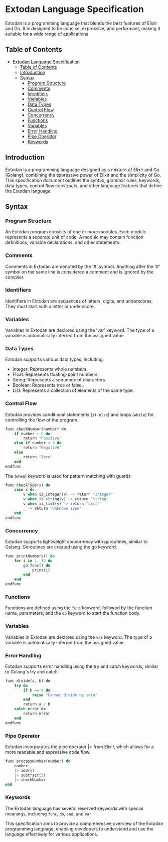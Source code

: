 # Extodan Language Specification

Extodan is a programming language that blends the best features of Elixir and Go. It is designed to be concise, expressive, and performant, making it suitable for a wide range of applications

## Table of Contents

- [Extodan Language Specification](#extodan-language-specification)
  - [Table of Contents](#table-of-contents)
  - [Introduction](#introduction)
  - [Syntax](#syntax)
    - [Program Structure](#program-structure)
    - [Comments](#comments)
    - [Identifiers](#identifiers)
    - [Variables](#variables)
    - [Data Types](#data-types)
    - [Control Flow](#control-flow)
    - [Concurrency](#concurrency)
    - [Functions](#functions)
    - [Variables](#variables-1)
    - [Error Handling](#error-handling)
    - [Pipe Operator](#pipe-operator)
    - [Keywords](#keywords)

## Introduction

Extodan is a programming language designed as a mixture of Elixir and Go (Golang), combining the expressive power of Elixir and the simplicity of Go. This specification document outlines the syntax, grammar rules, keywords, data types, control flow constructs, and other language features that define the Extodan language.

## Syntax

### Program Structure

An Extodan program consists of one or more modules. Each module represents a separate unit of code. A module may contain function definitions, variable declarations, and other statements.

### Comments

Comments in Extodan are denoted by the '#' symbol. Anything after the '#' symbol on the same line is considered a comment and is ignored by the compiler.

### Identifiers

Identifiers in Extodan are sequences of letters, digits, and underscores. They must start with a letter or underscore.

### Variables

Variables in Extodan are declared using the 'var' keyword. The type of a variable is automatically inferred from the assigned value.

### Data Types

Extodan supports various data types, including:

- Integer: Represents whole numbers.
- Float: Represents floating-point numbers.
- String: Represents a sequence of characters.
- Boolean: Represents true or false.
- List: Represents a collection of elements of the same type.

### Control Flow

Extodan provides conditional statements (`if-else`) and loops (`while`) for controlling the flow of the program.

```elixir
func checkNumber(number) do
    if number > 0 do
        return "Positive"
    else if number < 0 do
        return "Negative"
    else
        return "Zero"
    end
endfunc
```


 The (`when`) keyword is used for pattern matching with guards

```elixir
func checkType(x) do
    case x do
        v when is_integer(v) -> return "Integer"
        v when is_string(v) -> return "String"
        v when is_list(v) -> return "List"
        _ -> return "Unknown Type"
    end
endfunc
```
### Concurrency
Extodan supports lightweight concurrency with goroutines, similar to Golang. Goroutines are created using the go keyword.

```elixir
func printNumbers() do
    for i in 1..10 do
        go func() do
            print(i)
        end
    end
endfunc
```

### Functions

Functions are defined using the `func` keyword, followed by the function name, parameters, and the `do` keyword to start the function body.

### Variables

Variables in Extodan are declared using the `var` keyword. The type of a variable is automatically inferred from the assigned value.


### Error Handling
Extodan supports error handling using the try and catch keywords, similar to Golang's try and catch.

```elixir
func divide(a, b) do
    try do
        if b == 0 do
            raise "Cannot divide by zero"
        end
        return a / b
    catch error do
        return error
    end
endfunc
```

### Pipe Operator
Extodan incorporates the pipe operator |> from Elixir, which allows for a more readable and expressive code flow.

```elixir
func processNumber(number) do
    number
    |> add(5)
    |> subtract(3)
    |> checkNumber
end
```



### Keywords

The Extodan language has several reserved keywords with special meanings, including `func`, `do`, `end`, and `var`.


This specification aims to provide a comprehensive overview of the Extodan programming language, enabling developers to understand and use the language effectively for various applications.
